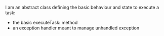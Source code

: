 I am an abstract class defining the basic behaviour and state to execute a task:
  - the basic executeTask: method
  - an exception handler meant to manage unhandled exception